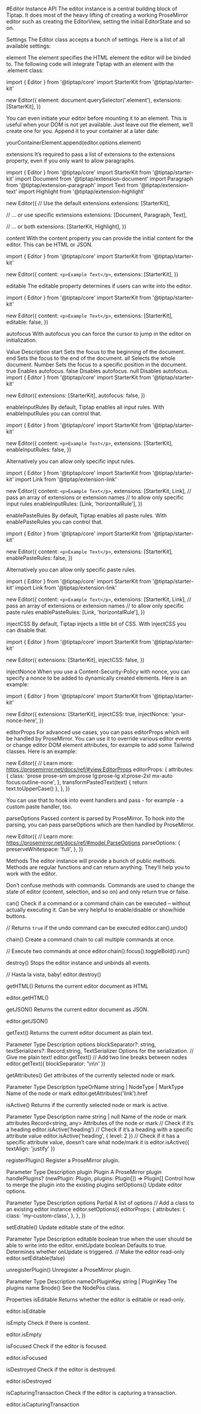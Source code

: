#Editor Instance API
The editor instance is a central building block of Tiptap. It does most of the heavy lifting of creating a working ProseMirror editor such as creating the EditorView, setting the initial EditorState and so on.

Settings
The Editor class accepts a bunch of settings. Here is a list of all available settings:

element
The element specifies the HTML element the editor will be binded to. The following code will integrate Tiptap with an element with the .element class:

import { Editor } from '@tiptap/core'
import StarterKit from '@tiptap/starter-kit'

new Editor({
  element: document.querySelector('.element'),
  extensions: [StarterKit],
})

You can even initiate your editor before mounting it to an element. This is useful when your DOM is not yet available. Just leave out the element, we’ll create one for you. Append it to your container at a later date:

yourContainerElement.append(editor.options.element)

extensions
It’s required to pass a list of extensions to the extensions property, even if you only want to allow paragraphs.

import { Editor } from '@tiptap/core'
import StarterKit from '@tiptap/starter-kit'
import Document from '@tiptap/extension-document'
import Paragraph from '@tiptap/extension-paragraph'
import Text from '@tiptap/extension-text'
import Highlight from '@tiptap/extension-highlight'

new Editor({
  // Use the default extensions
  extensions: [StarterKit],

  // … or use specific extensions
  extensions: [Document, Paragraph, Text],

  // … or both
  extensions: [StarterKit, Highlight],
})

content
With the content property you can provide the initial content for the editor. This can be HTML or JSON.

import { Editor } from '@tiptap/core'
import StarterKit from '@tiptap/starter-kit'

new Editor({
  content: `<p>Example Text</p>`,
  extensions: [StarterKit],
})

editable
The editable property determines if users can write into the editor.

import { Editor } from '@tiptap/core'
import StarterKit from '@tiptap/starter-kit'

new Editor({
  content: `<p>Example Text</p>`,
  extensions: [StarterKit],
  editable: false,
})

autofocus
With autofocus you can force the cursor to jump in the editor on initialization.

Value	Description
start	Sets the focus to the beginning of the document.
end	Sets the focus to the end of the document.
all	Selects the whole document.
Number	Sets the focus to a specific position in the document.
true	Enables autofocus.
false	Disables autofocus.
null	Disables autofocus.
import { Editor } from '@tiptap/core'
import StarterKit from '@tiptap/starter-kit'

new Editor({
  extensions: [StarterKit],
  autofocus: false,
})

enableInputRules
By default, Tiptap enables all input rules. With enableInputRules you can control that.

import { Editor } from '@tiptap/core'
import StarterKit from '@tiptap/starter-kit'

new Editor({
  content: `<p>Example Text</p>`,
  extensions: [StarterKit],
  enableInputRules: false,
})

Alternatively you can allow only specific input rules.

import { Editor } from '@tiptap/core'
import StarterKit from '@tiptap/starter-kit'
import Link from '@tiptap/extension-link'

new Editor({
  content: `<p>Example Text</p>`,
  extensions: [StarterKit, Link],
  // pass an array of extensions or extension names
  // to allow only specific input rules
  enableInputRules: [Link, 'horizontalRule'],
})

enablePasteRules
By default, Tiptap enables all paste rules. With enablePasteRules you can control that.

import { Editor } from '@tiptap/core'
import StarterKit from '@tiptap/starter-kit'

new Editor({
  content: `<p>Example Text</p>`,
  extensions: [StarterKit],
  enablePasteRules: false,
})

Alternatively you can allow only specific paste rules.

import { Editor } from '@tiptap/core'
import StarterKit from '@tiptap/starter-kit'
import Link from '@tiptap/extension-link'

new Editor({
  content: `<p>Example Text</p>`,
  extensions: [StarterKit, Link],
  // pass an array of extensions or extension names
  // to allow only specific paste rules
  enablePasteRules: [Link, 'horizontalRule'],
})

injectCSS
By default, Tiptap injects a little bit of CSS. With injectCSS you can disable that.

import { Editor } from '@tiptap/core'
import StarterKit from '@tiptap/starter-kit'

new Editor({
  extensions: [StarterKit],
  injectCSS: false,
})

injectNonce
When you use a Content-Security-Policy with nonce, you can specify a nonce to be added to dynamically created elements. Here is an example:

import { Editor } from '@tiptap/core'
import StarterKit from '@tiptap/starter-kit'

new Editor({
  extensions: [StarterKit],
  injectCSS: true,
  injectNonce: 'your-nonce-here',
})

editorProps
For advanced use cases, you can pass editorProps which will be handled by ProseMirror. You can use it to override various editor events or change editor DOM element attributes, for example to add some Tailwind classes. Here is an example:

new Editor({
  // Learn more: https://prosemirror.net/docs/ref/#view.EditorProps
  editorProps: {
    attributes: {
      class: 'prose prose-sm sm:prose lg:prose-lg xl:prose-2xl mx-auto focus:outline-none',
    },
    transformPastedText(text) {
      return text.toUpperCase()
    },
  },
})

You can use that to hook into event handlers and pass - for example - a custom paste handler, too.

parseOptions
Passed content is parsed by ProseMirror. To hook into the parsing, you can pass parseOptions which are then handled by ProseMirror.

new Editor({
  // Learn more: https://prosemirror.net/docs/ref/#model.ParseOptions
  parseOptions: {
    preserveWhitespace: 'full',
  },
})

Methods
The editor instance will provide a bunch of public methods. Methods are regular functions and can return anything. They’ll help you to work with the editor.

Don’t confuse methods with commands. Commands are used to change the state of editor (content, selection, and so on) and only return true or false.

can()
Check if a command or a command chain can be executed – without actually executing it. Can be very helpful to enable/disable or show/hide buttons.

// Returns `true` if the undo command can be executed
editor.can().undo()

chain()
Create a command chain to call multiple commands at once.

// Execute two commands at once
editor.chain().focus().toggleBold().run()

destroy()
Stops the editor instance and unbinds all events.

// Hasta la vista, baby!
editor.destroy()

getHTML()
Returns the current editor document as HTML

editor.getHTML()

getJSON()
Returns the current editor document as JSON.

editor.getJSON()

getText()
Returns the current editor document as plain text.

Parameter	Type	Description
options	blockSeparator?: string, textSerializers?: Record;string, TextSerializer	Options for the serialization.
// Give me plain text!
editor.getText()
// Add two line breaks between nodes
editor.getText({ blockSeparator: '\n\n' })

getAttributes()
Get attributes of the currently selected node or mark.

Parameter	Type	Description
typeOrName	string | NodeType | MarkType	Name of the node or mark
editor.getAttributes('link').href

isActive()
Returns if the currently selected node or mark is active.

Parameter	Type	Description
name	string | null	Name of the node or mark
attributes	Record<string, any>	Attributes of the node or mark
// Check if it’s a heading
editor.isActive('heading')
// Check if it’s a heading with a specific attribute value
editor.isActive('heading', { level: 2 })
// Check if it has a specific attribute value, doesn’t care what node/mark it is
editor.isActive({ textAlign: 'justify' })

registerPlugin()
Register a ProseMirror plugin.

Parameter	Type	Description
plugin	Plugin	A ProseMirror plugin
handlePlugins?	(newPlugin: Plugin, plugins: Plugin[]) => Plugin[]	Control how to merge the plugin into the existing plugins
setOptions()
Update editor options.

Parameter	Type	Description
options	Partial<EditorOptions>	A list of options
// Add a class to an existing editor instance
editor.setOptions({
  editorProps: {
    attributes: {
      class: 'my-custom-class',
    },
  },
})

setEditable()
Update editable state of the editor.

Parameter	Type	Description
editable	boolean	true when the user should be able to write into the editor.
emitUpdate	boolean	Defaults to true. Determines whether onUpdate is triggered.
// Make the editor read-only
editor.setEditable(false)

unregisterPlugin()
Unregister a ProseMirror plugin.

Parameter	Type	Description
nameOrPluginKey	string | PluginKey	The plugins name
$node()
See the NodePos class.

Properties
isEditable
Returns whether the editor is editable or read-only.

editor.isEditable

isEmpty
Check if there is content.

editor.isEmpty

isFocused
Check if the editor is focused.

editor.isFocused

isDestroyed
Check if the editor is destroyed.

editor.isDestroyed

isCapturingTransaction
Check if the editor is capturing a transaction.

editor.isCapturingTransaction